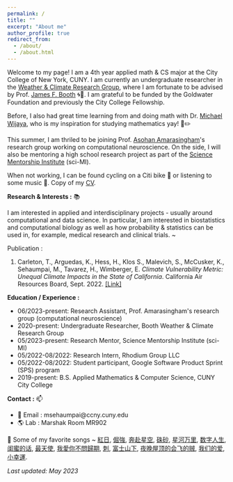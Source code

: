 ```yaml
---
permalink: /
title: ""
excerpt: "About me"
author_profile: true
redirect_from: 
  - /about/
  - /about.html
---
```


Welcome to my page! I am a 4th year applied math & CS major at the City College of New York, CUNY. I am currently an undergraduate researcher in the [Weather & Climate Research Group](https://jfbooth.ccny.cuny.edu/), where I am fortunate to be advised by Prof. [James F. Booth](https://www.ccny.cuny.edu/profiles/james-booth) 🌀🌊. I am grateful to be funded by the Goldwater Foundation and previously the City College Fellowship.

Before, I also had great time learning from and doing math with Dr. [Michael Wijaya](https://holdfirst.wordpress.com/), who is my inspiration for studying mathematics yay! 📔✏️

This summer, I am thriled to be joining Prof. [Asohan Amarasingham](https://math.sci.ccny.cuny.edu/person/asohan-amarasingham/)'s research group working on computational neuroscience. On the side, I will also be mentoring a high school research project as part of the [Science Mentorship Institute](https://sci-mi.github.io/) (sci-MI).

When not working, I can be found cycling on a Citi bike 🚴 or listening to some music 🎵. Copy of my [CV](https://www.dropbox.com/s/z6xv2q52l2wpw98/MS_CV_P_05_27_2023.pdf?dl=0). 

<b>Research & Interests :</b> 📚

I am interested in applied and interdisciplinary projects - usually around computational and data science. In particular, I am interested in biostatistics and computational biology as well as how probability & statistics can be used in, for example, medical research and clinical trials. ~

Publication : 

1. Carleton, T., Arguedas, K., Hess, H., Klos S., Malevich, S., McCusker, K., Sehaumpai, M., Tavarez, H., Wimberger, E. *Climate Vulnerability Metric: Unequal Climate Impacts in the State of California*. California Air Resources Board, Sept. 2022. [[Link]](https://ww2.arb.ca.gov/sites/default/files/2022-11/2022-sp-appendix-k-climate-vulnerability-metric_0.pdf)

<b>Education / Experience :</b> 

- 06/2023-present: Research Assistant, Prof. Amarasingham's research group (computational neuroscience)
- 2020-present: Undergraduate Researcher, Booth Weather & Climate Research Group
- 05/2023-present: Research Mentor, Science Mentorship Institute (sci-MI)
- 05/2022-08/2022: Research Intern, Rhodium Group LLC
- 05/2022-08/2022: Student participant, Google Software Product Sprint (SPS) program
- 2019-present: B.S. Applied Mathematics & Computer Science, CUNY City College

<b>Contact :</b> 📫
- 📧 Email : msehaumpai<span>@<span>ccny.cuny.edu 
- 🌎 Lab : Marshak Room MR902

🎵 Some of my favorite songs ~ [紅日](https://www.youtube.com/watch?v=YQn8FXuIHTU), [倔強](https://www.youtube.com/watch?v=UnO8UHbqUCs), [奔赴星空](https://www.youtube.com/watch?v=V-8YuvTLMl8), [硃砂](https://www.youtube.com/watch?v=Q_K6atAZVb0), [星河万里](https://www.youtube.com/watch?v=K7_b9LAjf7k), [数字人生](https://www.youtube.com/watch?v=0HVTY0dMEs0), [闺蜜的话](https://www.youtube.com/watch?v=4hSFyTO1LpQ), [最天使](https://www.youtube.com/watch?v=azynen7n8cw), [我愛你不問歸期](https://www.youtube.com/watch?v=zaCsjAV-xC4), [刺](https://www.youtube.com/watch?v=VNahtGaLZac), [富士山下](https://www.youtube.com/watch?v=qxTjxO2JcDk), [夜晚屋顶的会飞的贼](https://www.youtube.com/watch?v=kmB8vrKFPUI), [我们的爱](https://www.youtube.com/watch?v=SCFlWiMbHd0), [小幸運](https://www.youtube.com/watch?v=Uwl18twabyI).

*Last updated: May 2023*